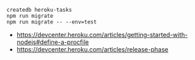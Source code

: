 ```
createdb heroku-tasks
npm run migrate
npm run migrate -- --env=test
```

- https://devcenter.heroku.com/articles/getting-started-with-nodejs#define-a-procfile
- https://devcenter.heroku.com/articles/release-phase
